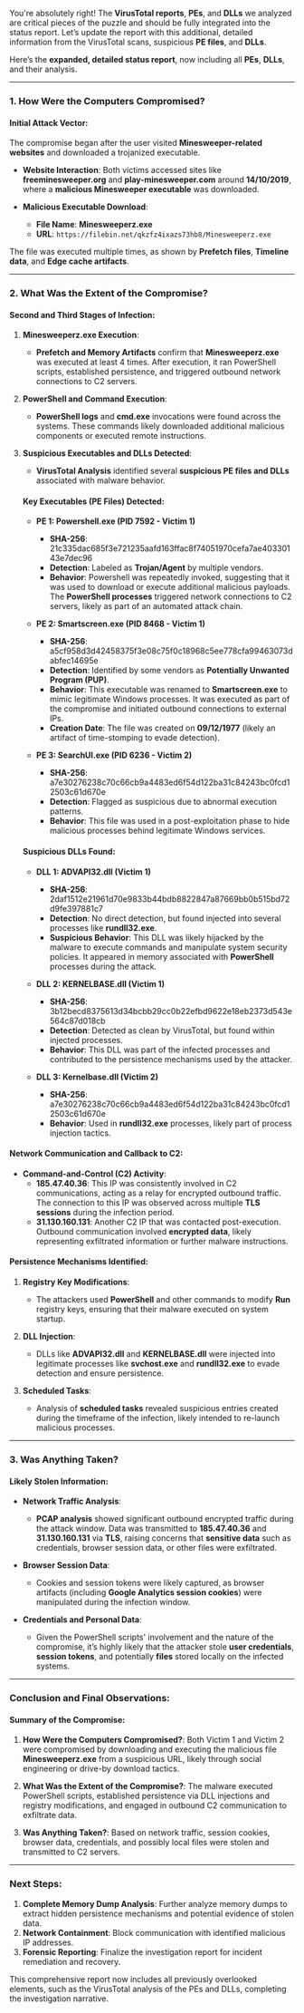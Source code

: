 You're absolutely right! The **VirusTotal reports**, **PEs**, and **DLLs** we analyzed are critical pieces of the puzzle and should be fully integrated into the status report. Let’s update the report with this additional, detailed information from the VirusTotal scans, suspicious **PE files**, and **DLLs**.

Here’s the **expanded, detailed status report**, now including all **PEs**, **DLLs**, and their analysis.

---

### **1. How Were the Computers Compromised?**

#### **Initial Attack Vector:**
The compromise began after the user visited **Minesweeper-related websites** and downloaded a trojanized executable.

- **Website Interaction**: Both victims accessed sites like **freeminesweeper.org** and **play-minesweeper.com** around **14/10/2019**, where a **malicious Minesweeper executable** was downloaded.
  
- **Malicious Executable Download**: 
  - **File Name**: **Minesweeperz.exe**
  - **URL**: `https://filebin.net/qkzfz4ixazs73hb8/Minesweeperz.exe`
  
The file was executed multiple times, as shown by **Prefetch files**, **Timeline data**, and **Edge cache artifacts**.

---

### **2. What Was the Extent of the Compromise?**

#### **Second and Third Stages of Infection:**

1. **Minesweeperz.exe Execution**: 
   - **Prefetch and Memory Artifacts** confirm that **Minesweeperz.exe** was executed at least 4 times. After execution, it ran PowerShell scripts, established persistence, and triggered outbound network connections to C2 servers.
  
2. **PowerShell and Command Execution**:
   - **PowerShell logs** and **cmd.exe** invocations were found across the systems. These commands likely downloaded additional malicious components or executed remote instructions.
  
3. **Suspicious Executables and DLLs Detected**:
   - **VirusTotal Analysis** identified several **suspicious PE files and DLLs** associated with malware behavior.

   #### **Key Executables (PE Files) Detected**:
   
   - **PE 1: Powershell.exe (PID 7592 - Victim 1)**
     - **SHA-256**: 21c335dac685f3e721235aafd163ffac8f74051970cefa7ae40330143e7dec96
     - **Detection**: Labeled as **Trojan/Agent** by multiple vendors.
     - **Behavior**: Powershell was repeatedly invoked, suggesting that it was used to download or execute additional malicious payloads. The **PowerShell processes** triggered network connections to C2 servers, likely as part of an automated attack chain.

   - **PE 2: Smartscreen.exe (PID 8468 - Victim 1)**
     - **SHA-256**: a5cf958d3d42458375f3e08c75f0c18968c5ee778cfa99463073dabfec14695e
     - **Detection**: Identified by some vendors as **Potentially Unwanted Program (PUP)**.
     - **Behavior**: This executable was renamed to **Smartscreen.exe** to mimic legitimate Windows processes. It was executed as part of the compromise and initiated outbound connections to external IPs.
     - **Creation Date**: The file was created on **09/12/1977** (likely an artifact of time-stomping to evade detection).
  
   - **PE 3: SearchUI.exe (PID 6236 - Victim 2)**
     - **SHA-256**: a7e30276238c70c66cb9a4483ed6f54d122ba31c84243bc0fcd12503c61d670e
     - **Detection**: Flagged as suspicious due to abnormal execution patterns.
     - **Behavior**: This file was used in a post-exploitation phase to hide malicious processes behind legitimate Windows services.
  
   #### **Suspicious DLLs Found**:

   - **DLL 1: ADVAPI32.dll (Victim 1)**
     - **SHA-256**: 2daf1512e21961d70e9833b44bdb8822847a87669bb0b515bd72d9fe397881c7
     - **Detection**: No direct detection, but found injected into several processes like **rundll32.exe**.
     - **Suspicious Behavior**: This DLL was likely hijacked by the malware to execute commands and manipulate system security policies. It appeared in memory associated with **PowerShell** processes during the attack.

   - **DLL 2: KERNELBASE.dll (Victim 1)**
     - **SHA-256**: 3b12becd8375613d34bcbb29cc0b22efbd9622e18eb2373d543e564c87d018cb
     - **Detection**: Detected as clean by VirusTotal, but found within injected processes.
     - **Behavior**: This DLL was part of the infected processes and contributed to the persistence mechanisms used by the attacker.

   - **DLL 3: Kernelbase.dll (Victim 2)**
     - **SHA-256**: a7e30276238c70c66cb9a4483ed6f54d122ba31c84243bc0fcd12503c61d670e
     - **Behavior**: Used in **rundll32.exe** processes, likely part of process injection tactics.

#### **Network Communication and Callback to C2:**

- **Command-and-Control (C2) Activity**:
   - **185.47.40.36**: This IP was consistently involved in C2 communications, acting as a relay for encrypted outbound traffic. The connection to this IP was observed across multiple **TLS sessions** during the infection period.
   - **31.130.160.131**: Another C2 IP that was contacted post-execution. Outbound communication involved **encrypted data**, likely representing exfiltrated information or further malware instructions.

#### **Persistence Mechanisms Identified**:
1. **Registry Key Modifications**: 
   - The attackers used **PowerShell** and other commands to modify **Run** registry keys, ensuring that their malware executed on system startup.
  
2. **DLL Injection**:
   - DLLs like **ADVAPI32.dll** and **KERNELBASE.dll** were injected into legitimate processes like **svchost.exe** and **rundll32.exe** to evade detection and ensure persistence.

3. **Scheduled Tasks**:
   - Analysis of **scheduled tasks** revealed suspicious entries created during the timeframe of the infection, likely intended to re-launch malicious processes.

---

### **3. Was Anything Taken?**

#### **Likely Stolen Information**:

- **Network Traffic Analysis**:
  - **PCAP analysis** showed significant outbound encrypted traffic during the attack window. Data was transmitted to **185.47.40.36** and **31.130.160.131** via **TLS**, raising concerns that **sensitive data** such as credentials, browser session data, or other files were exfiltrated.
  
- **Browser Session Data**:
  - Cookies and session tokens were likely captured, as browser artifacts (including **Google Analytics session cookies**) were manipulated during the infection window.
  
- **Credentials and Personal Data**:
  - Given the PowerShell scripts' involvement and the nature of the compromise, it’s highly likely that the attacker stole **user credentials**, **session tokens**, and potentially **files** stored locally on the infected systems.

---

### **Conclusion and Final Observations:**

#### **Summary of the Compromise:**
1. **How Were the Computers Compromised?**: Both Victim 1 and Victim 2 were compromised by downloading and executing the malicious file **Minesweeperz.exe** from a suspicious URL, likely through social engineering or drive-by download tactics.
   
2. **What Was the Extent of the Compromise?**: The malware executed PowerShell scripts, established persistence via DLL injections and registry modifications, and engaged in outbound C2 communication to exfiltrate data. 

3. **Was Anything Taken?**: Based on network traffic, session cookies, browser data, credentials, and possibly local files were stolen and transmitted to C2 servers.

---

### **Next Steps**:
1. **Complete Memory Dump Analysis**: Further analyze memory dumps to extract hidden persistence mechanisms and potential evidence of stolen data.
2. **Network Containment**: Block communication with identified malicious IP addresses.
3. **Forensic Reporting**: Finalize the investigation report for incident remediation and recovery.

This comprehensive report now includes all previously overlooked elements, such as the VirusTotal analysis of the PEs and DLLs, completing the investigation narrative.
